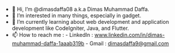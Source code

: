 - 👋 Hi, I’m @dimasdaffa08 a.k.a Dimas Muhammad Daffa.
- 👀 I’m interested in many things, especially in gadget.
- 🌱 I’m currently learning about web development and application development like CodeIgniter, Java, and Flutter.
- 📫 How to reach me :
      - LinkedIn : www.linkedin.com/in/dimas-muhammad-daffa-1aaab319b
      - Gmail : dimasdaffa9@gmail.com

<!---
dimasdaffa08/dimasdaffa08 is a ✨ special ✨ repository because its `README.md` (this file) appears on your GitHub profile.
You can click the Preview link to take a look at your changes.
--->
